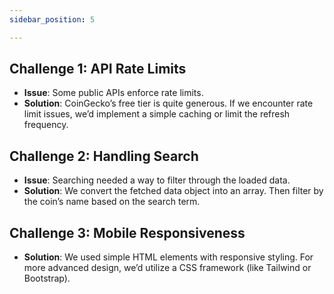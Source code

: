 ```yaml
---
sidebar_position: 5

---
```


## Challenge 1: API Rate Limits
- **Issue**: Some public APIs enforce rate limits.
- **Solution**: CoinGecko’s free tier is quite generous. If we encounter rate limit issues, we’d implement a simple caching or limit the refresh frequency.

## Challenge 2: Handling Search
- **Issue**: Searching needed a way to filter through the loaded data.
- **Solution**: We convert the fetched data object into an array. Then filter by the coin’s name based on the search term.

## Challenge 3: Mobile Responsiveness
- **Solution**: We used simple HTML elements with responsive styling. For more advanced design, we’d utilize a CSS framework (like Tailwind or Bootstrap).

